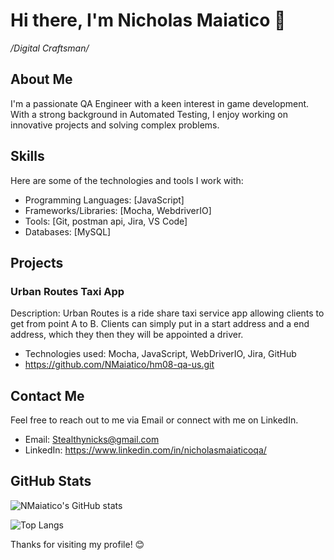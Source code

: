 # Hi there, I'm Nicholas Maiatico 👋
*/Digital Craftsman/*

<!--
**NMaiatico/NMaiatico** is a ✨ _special_ ✨ repository because its `README.md` (this file) appears on your GitHub profile.
-->

## About Me

I'm a passionate QA Engineer with a keen interest in game development. With a strong background in Automated Testing, I enjoy working on innovative projects and solving complex problems.

## Skills

Here are some of the technologies and tools I work with:

- Programming Languages: [JavaScript]
- Frameworks/Libraries: [Mocha, WebdriverIO]
- Tools: [Git, postman api, Jira, VS Code]
- Databases: [MySQL]

## Projects

### Urban Routes Taxi App
Description: Urban Routes is a ride share taxi service app allowing clients to get from point A to B. Clients can simply put in a start address and a end address, which they then they will be appointed a driver.
- Technologies used: Mocha, JavaScript, WebDriverIO, Jira, GitHub
- https://github.com/NMaiatico/hm08-qa-us.git

## Contact Me

Feel free to reach out to me via Email or connect with me on LinkedIn.

- Email: Stealthynicks@gmail.com
- LinkedIn: https://www.linkedin.com/in/nicholasmaiaticoqa/

## GitHub Stats

![NMaiatico's GitHub stats](https://github-readme-stats.vercel.app/api?username=NMaiatico&show_icons=true&theme=radical)

![Top Langs](https://github-readme-stats.vercel.app/api/top-langs/?username=NMaiatico&layout=compact&theme=radical)

Thanks for visiting my profile! 😊

